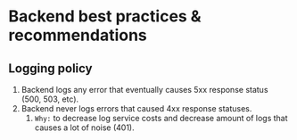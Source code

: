 # Backend best practices & recommendations

## Logging policy
1. Backend logs any error that eventually causes 5xx response status (500, 503, etc).
2. Backend never logs errors that caused 4xx response statuses.
   1. `Why:` to decrease log service costs and decrease amount of logs that causes a lot of noise (401).